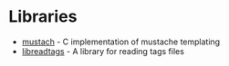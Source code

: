 # Libraries

- [mustach](https://gitlab.com/jobol/mustach) - C implementation of mustache templating
- [libreadtags](https://github.com/universal-ctags/libreadtags) -  A library for reading tags files 
